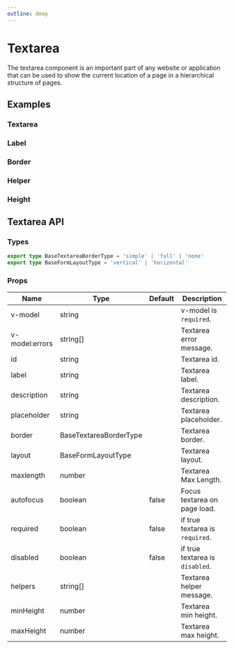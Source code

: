 ```yaml
---
outline: deep
---
```


<script setup lang="ts">
import TextareaExample from './demo/textarea/textarea-example.vue'
import TextareaLabel from './demo/textarea/textarea-label.vue'
import TextareaBorder from './demo/textarea/textarea-border.vue'
import TextareaHelper from './demo/textarea/textarea-helper.vue'
import TextareaHeight from './demo/textarea/textarea-height.vue'
</script>

# Textarea

The textarea component is an important part of any website or application that can be used to show the current location of a page in a hierarchical structure of pages.

## Examples

### Textarea

<!--@include: ./demo/textarea/textarea-example.md-->

### Label

<!--@include: ./demo/textarea/textarea-label.md-->

### Border

<!--@include: ./demo/textarea/textarea-border.md-->

### Helper

<!--@include: ./demo/textarea/textarea-helper.md-->

### Height

<!--@include: ./demo/textarea/textarea-height.md-->

## Textarea API

### Types

```ts
export type BaseTextareaBorderType = 'simple' | 'full' | 'none'
export type BaseFormLayoutType = 'vertical' | 'horizontal'
```

### Props

| Name           | Type                   | Default | Description                     |
|----------------|------------------------|---------|---------------------------------|
| v-model        | string                 |         | v-model is `required`.          |
| v-model:errors | string[]               |         | Textarea error message.         |
| id             | string                 |         | Textarea id.                    |
| label          | string                 |         | Textarea label.                 |
| description    | string                 |         | Textarea description.           |
| placeholder    | string                 |         | Textarea placeholder.           |
| border         | BaseTextareaBorderType |         | Textarea border.                |
| layout         | BaseFormLayoutType     |         | Textarea layout.                |
| maxlength      | number                 |         | Textarea Max Length.            |
| autofocus      | boolean                | false   | Focus textarea on page load.    |
| required       | boolean                | false   | if true textarea is `required`. |
| disabled       | boolean                | false   | if true textarea is `disabled`. |
| helpers        | string[]               |         | Textarea helper message.        |
| minHeight      | number                 |         | Textarea min height.            |
| maxHeight      | number                 |         | Textarea max height.            |
